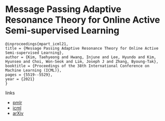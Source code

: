# Message Passing Adaptive Resonance Theory for Online Active Semi-supervised Learning

```
@inproceedings{mpart_icml21,
title = {Message Passing Adaptive Resonance Theory for Online Active Semi-supervised Learning},
author = {Kim, Taehyeong and Hwang, Injune and Lee, Hyundo and Kim, Hyunseo and Choi, Won-Seok and Lim, Joseph J and Zhang, Byoung-Tak},
booktitle = {Proceedings of the 38th International Conference on Machine Learning (ICML)},
pages = {5519--5529},
year = {2021}
}
```

links
- [pmlr](http://proceedings.mlr.press/v139/kim21e.html)
- [icml](https://icml.cc/virtual/2021/poster/9089)
- [arXiv](https://arxiv.org/abs/2012.01227)